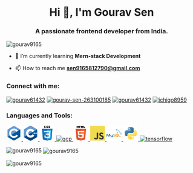 <h1 align="center">Hi 👋, I'm Gourav Sen</h1>
<h3 align="center">A passionate frontend developer from India.</h3>

<p align="left"> <img src="https://komarev.com/ghpvc/?username=gourav9165&label=Profile%20views&color=0e75b6&style=flat" alt="gourav9165" /> </p>

- 🌱 I’m currently learning **Mern-stack Development**

- 📫 How to reach me **sen9165812790@gmail.com**

<h3 align="left">Connect with me:</h3>
<p align="left">
<a href="https://twitter.com/gourav61432" target="blank"><img align="center" src="https://raw.githubusercontent.com/rahuldkjain/github-profile-readme-generator/master/src/images/icons/Social/twitter.svg" alt="gourav61432" height="30" width="40" /></a>
<a href="https://linkedin.com/in/gourav-sen-263100185" target="blank"><img align="center" src="https://raw.githubusercontent.com/rahuldkjain/github-profile-readme-generator/master/src/images/icons/Social/linked-in-alt.svg" alt="gourav-sen-263100185" height="30" width="40" /></a>
<a href="https://instagram.com/gourav61432" target="blank"><img align="center" src="https://raw.githubusercontent.com/rahuldkjain/github-profile-readme-generator/master/src/images/icons/Social/instagram.svg" alt="gourav61432" height="30" width="40" /></a>
<a href="https://discord.gg/ichigo8959" target="blank"><img align="center" src="https://raw.githubusercontent.com/rahuldkjain/github-profile-readme-generator/master/src/images/icons/Social/discord.svg" alt="ichigo8959" height="30" width="40" /></a>
</p>

<h3 align="left">Languages and Tools:</h3>
<p align="left"> <a href="https://www.cprogramming.com/" target="_blank" rel="noreferrer"> <img src="https://raw.githubusercontent.com/devicons/devicon/master/icons/c/c-original.svg" alt="c" width="40" height="40"/> </a> <a href="https://www.w3schools.com/cpp/" target="_blank" rel="noreferrer"> <img src="https://raw.githubusercontent.com/devicons/devicon/master/icons/cplusplus/cplusplus-original.svg" alt="cplusplus" width="40" height="40"/> </a> <a href="https://www.w3schools.com/css/" target="_blank" rel="noreferrer"> <img src="https://raw.githubusercontent.com/devicons/devicon/master/icons/css3/css3-original-wordmark.svg" alt="css3" width="40" height="40"/> </a> <a href="https://cloud.google.com" target="_blank" rel="noreferrer"> <img src="https://www.vectorlogo.zone/logos/google_cloud/google_cloud-icon.svg" alt="gcp" width="40" height="40"/> </a> <a href="https://www.w3.org/html/" target="_blank" rel="noreferrer"> <img src="https://raw.githubusercontent.com/devicons/devicon/master/icons/html5/html5-original-wordmark.svg" alt="html5" width="40" height="40"/> </a> <a href="https://developer.mozilla.org/en-US/docs/Web/JavaScript" target="_blank" rel="noreferrer"> <img src="https://raw.githubusercontent.com/devicons/devicon/master/icons/javascript/javascript-original.svg" alt="javascript" width="40" height="40"/> </a> <a href="https://www.mysql.com/" target="_blank" rel="noreferrer"> <img src="https://raw.githubusercontent.com/devicons/devicon/master/icons/mysql/mysql-original-wordmark.svg" alt="mysql" width="40" height="40"/> </a> <a href="https://www.python.org" target="_blank" rel="noreferrer"> <img src="https://raw.githubusercontent.com/devicons/devicon/master/icons/python/python-original.svg" alt="python" width="40" height="40"/> </a> <a href="https://www.tensorflow.org" target="_blank" rel="noreferrer"> <img src="https://www.vectorlogo.zone/logos/tensorflow/tensorflow-icon.svg" alt="tensorflow" width="40" height="40"/> </a> </p>

<p><img align="left" src="https://github-readme-stats.vercel.app/api/top-langs?username=gourav9165&show_icons=true&locale=en&layout=compact" alt="gourav9165" /></p>

<p>&nbsp;<img align="center" src="https://github-readme-stats.vercel.app/api?username=gourav9165&show_icons=true&locale=en" alt="gourav9165" /></p>

<p><img align="center" src="https://github-readme-streak-stats.herokuapp.com/?user=gourav9165&" alt="gourav9165" /></p>

